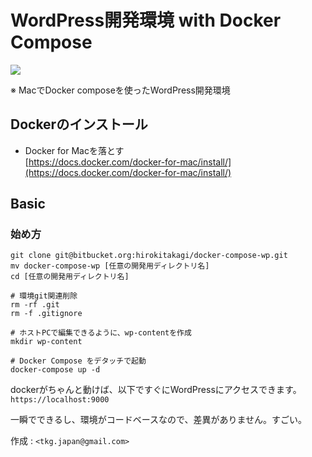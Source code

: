 # WordPress開発環境 with Docker Compose

![](https://www.upcloud.com/support/wp-content/uploads/2016/03/wordpress-docker-compose.png)

※ MacでDocker composeを使ったWordPress開発環境  
  
  
## Dockerのインストール
- Docker for Macを落とす  
[https://docs.docker.com/docker-for-mac/install/](https://docs.docker.com/docker-for-mac/install/)
  
  
## Basic


### 始め方


```
git clone git@bitbucket.org:hirokitakagi/docker-compose-wp.git 
mv docker-compose-wp [任意の開発用ディレクトリ名] 
cd [任意の開発用ディレクトリ名]

# 環境git関連削除
rm -rf .git
rm -f .gitignore

# ホストPCで編集できるように、wp-contentを作成
mkdir wp-content

# Docker Compose をデタッチで起動
docker-compose up -d 

```

dockerがちゃんと動けば、以下ですぐにWordPressにアクセスできます。  
`https://localhost:9000`

一瞬でできるし、環境がコードベースなので、差異がありません。すごい。


作成 : `<tkg.japan@gmail.com>`  


